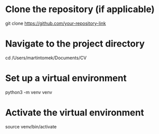 # Clone the repository (if applicable)
git clone https://github.com/your-repository-link

# Navigate to the project directory
cd /Users/martintomek/Documents/CV

# Set up a virtual environment
python3 -m venv venv

# Activate the virtual environment
source venv/bin/activate
